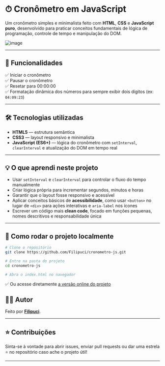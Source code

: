 # ⏱ Cronômetro em JavaScript

Um cronômetro simples e minimalista feito com **HTML**, **CSS** e **JavaScript puro**, desenvolvido para praticar conceitos fundamentais de lógica de programação, controle de tempo e manipulação do DOM.

![image](https://github.com/user-attachments/assets/d0c160ad-20d7-44ca-b46f-9e541b481a86)


---

## 🚀 Funcionalidades

✅ Iniciar o cronômetro  
✅ Pausar o cronômetro  
✅ Resetar para 00:00:00  
✅ Formatação dinâmica dos números para sempre exibir dois dígitos (ex: `04:09:23`)

---

## 🛠 Tecnologias utilizadas

- **HTML5** — estrutura semântica
- **CSS3** — layout responsivo e minimalista
- **JavaScript (ES6+)** — lógica do cronômetro com `setInterval`, `clearInterval` e atualização do DOM em tempo real

---

## 💡 O que aprendi neste projeto

- Usar `setInterval` e `clearInterval` para controlar o fluxo do tempo manualmente
- Criar lógica própria para incrementar segundos, minutos e horas
- Garantir que o layout fosse responsivo e acessível
- Aplicar conceitos básicos de **acessibilidade**, como usar `<button>` no lugar de `<div>` para ações interativas e `aria-label` nos ícones
- Escrever um código mais **clean code**, focado em funções pequenas, nomes descritivos e responsabilidade única

---

## 🚀 Como rodar o projeto localmente

```bash
# Clone o repositório
git clone https://github.com/Filipuci/cronometro-js.git

# Entre na pasta do projeto
cd cronometro-js

# Abra o index.html no navegador

```

✅ Ou acesse diretamente [a versão online do projeto](https://filipuci.github.io/cronometro-JS/)

## 👨‍💻 Autor

Feito por **[Filipuci](https://github.com/Filipuci)**.

---

## ⭐ Contribuições

Sinta-se à vontade para abrir issues, enviar pull requests ou dar uma estrela ⭐ no repositório caso ache o projeto útil!

---

